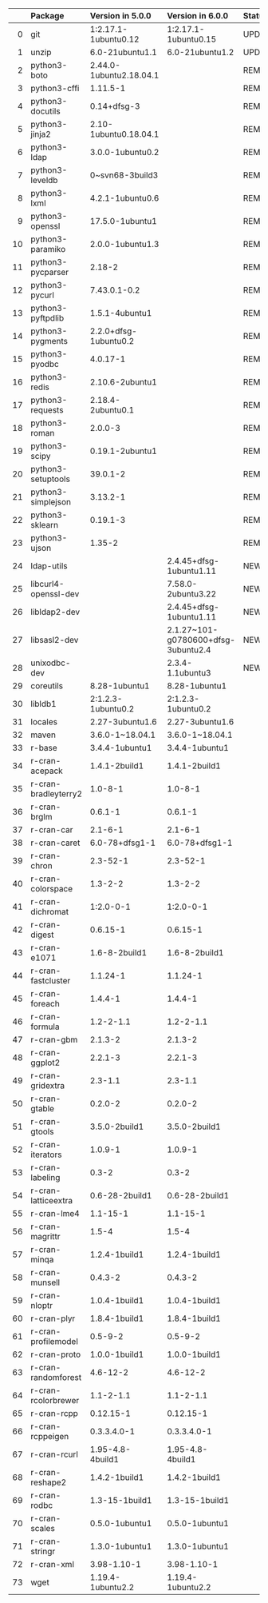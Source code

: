 <!-- markdown-link-check-disable -->

|    | Package              | Version in 5.0.0        | Version in 6.0.0                    | Status   |
|---:|:---------------------|:------------------------|:------------------------------------|:---------|
|  0 | git                  | 1:2.17.1-1ubuntu0.12    | 1:2.17.1-1ubuntu0.15                | UPDATED  |
|  1 | unzip                | 6.0-21ubuntu1.1         | 6.0-21ubuntu1.2                     | UPDATED  |
|  2 | python3-boto         | 2.44.0-1ubuntu2.18.04.1 |                                     | REMOVED  |
|  3 | python3-cffi         | 1.11.5-1                |                                     | REMOVED  |
|  4 | python3-docutils     | 0.14+dfsg-3             |                                     | REMOVED  |
|  5 | python3-jinja2       | 2.10-1ubuntu0.18.04.1   |                                     | REMOVED  |
|  6 | python3-ldap         | 3.0.0-1ubuntu0.2        |                                     | REMOVED  |
|  7 | python3-leveldb      | 0~svn68-3build3         |                                     | REMOVED  |
|  8 | python3-lxml         | 4.2.1-1ubuntu0.6        |                                     | REMOVED  |
|  9 | python3-openssl      | 17.5.0-1ubuntu1         |                                     | REMOVED  |
| 10 | python3-paramiko     | 2.0.0-1ubuntu1.3        |                                     | REMOVED  |
| 11 | python3-pycparser    | 2.18-2                  |                                     | REMOVED  |
| 12 | python3-pycurl       | 7.43.0.1-0.2            |                                     | REMOVED  |
| 13 | python3-pyftpdlib    | 1.5.1-4ubuntu1          |                                     | REMOVED  |
| 14 | python3-pygments     | 2.2.0+dfsg-1ubuntu0.2   |                                     | REMOVED  |
| 15 | python3-pyodbc       | 4.0.17-1                |                                     | REMOVED  |
| 16 | python3-redis        | 2.10.6-2ubuntu1         |                                     | REMOVED  |
| 17 | python3-requests     | 2.18.4-2ubuntu0.1       |                                     | REMOVED  |
| 18 | python3-roman        | 2.0.0-3                 |                                     | REMOVED  |
| 19 | python3-scipy        | 0.19.1-2ubuntu1         |                                     | REMOVED  |
| 20 | python3-setuptools   | 39.0.1-2                |                                     | REMOVED  |
| 21 | python3-simplejson   | 3.13.2-1                |                                     | REMOVED  |
| 22 | python3-sklearn      | 0.19.1-3                |                                     | REMOVED  |
| 23 | python3-ujson        | 1.35-2                  |                                     | REMOVED  |
| 24 | ldap-utils           |                         | 2.4.45+dfsg-1ubuntu1.11             | NEW      |
| 25 | libcurl4-openssl-dev |                         | 7.58.0-2ubuntu3.22                  | NEW      |
| 26 | libldap2-dev         |                         | 2.4.45+dfsg-1ubuntu1.11             | NEW      |
| 27 | libsasl2-dev         |                         | 2.1.27~101-g0780600+dfsg-3ubuntu2.4 | NEW      |
| 28 | unixodbc-dev         |                         | 2.3.4-1.1ubuntu3                    | NEW      |
| 29 | coreutils            | 8.28-1ubuntu1           | 8.28-1ubuntu1                       |          |
| 30 | libldb1              | 2:1.2.3-1ubuntu0.2      | 2:1.2.3-1ubuntu0.2                  |          |
| 31 | locales              | 2.27-3ubuntu1.6         | 2.27-3ubuntu1.6                     |          |
| 32 | maven                | 3.6.0-1~18.04.1         | 3.6.0-1~18.04.1                     |          |
| 33 | r-base               | 3.4.4-1ubuntu1          | 3.4.4-1ubuntu1                      |          |
| 34 | r-cran-acepack       | 1.4.1-2build1           | 1.4.1-2build1                       |          |
| 35 | r-cran-bradleyterry2 | 1.0-8-1                 | 1.0-8-1                             |          |
| 36 | r-cran-brglm         | 0.6.1-1                 | 0.6.1-1                             |          |
| 37 | r-cran-car           | 2.1-6-1                 | 2.1-6-1                             |          |
| 38 | r-cran-caret         | 6.0-78+dfsg1-1          | 6.0-78+dfsg1-1                      |          |
| 39 | r-cran-chron         | 2.3-52-1                | 2.3-52-1                            |          |
| 40 | r-cran-colorspace    | 1.3-2-2                 | 1.3-2-2                             |          |
| 41 | r-cran-dichromat     | 1:2.0-0-1               | 1:2.0-0-1                           |          |
| 42 | r-cran-digest        | 0.6.15-1                | 0.6.15-1                            |          |
| 43 | r-cran-e1071         | 1.6-8-2build1           | 1.6-8-2build1                       |          |
| 44 | r-cran-fastcluster   | 1.1.24-1                | 1.1.24-1                            |          |
| 45 | r-cran-foreach       | 1.4.4-1                 | 1.4.4-1                             |          |
| 46 | r-cran-formula       | 1.2-2-1.1               | 1.2-2-1.1                           |          |
| 47 | r-cran-gbm           | 2.1.3-2                 | 2.1.3-2                             |          |
| 48 | r-cran-ggplot2       | 2.2.1-3                 | 2.2.1-3                             |          |
| 49 | r-cran-gridextra     | 2.3-1.1                 | 2.3-1.1                             |          |
| 50 | r-cran-gtable        | 0.2.0-2                 | 0.2.0-2                             |          |
| 51 | r-cran-gtools        | 3.5.0-2build1           | 3.5.0-2build1                       |          |
| 52 | r-cran-iterators     | 1.0.9-1                 | 1.0.9-1                             |          |
| 53 | r-cran-labeling      | 0.3-2                   | 0.3-2                               |          |
| 54 | r-cran-latticeextra  | 0.6-28-2build1          | 0.6-28-2build1                      |          |
| 55 | r-cran-lme4          | 1.1-15-1                | 1.1-15-1                            |          |
| 56 | r-cran-magrittr      | 1.5-4                   | 1.5-4                               |          |
| 57 | r-cran-minqa         | 1.2.4-1build1           | 1.2.4-1build1                       |          |
| 58 | r-cran-munsell       | 0.4.3-2                 | 0.4.3-2                             |          |
| 59 | r-cran-nloptr        | 1.0.4-1build1           | 1.0.4-1build1                       |          |
| 60 | r-cran-plyr          | 1.8.4-1build1           | 1.8.4-1build1                       |          |
| 61 | r-cran-profilemodel  | 0.5-9-2                 | 0.5-9-2                             |          |
| 62 | r-cran-proto         | 1.0.0-1build1           | 1.0.0-1build1                       |          |
| 63 | r-cran-randomforest  | 4.6-12-2                | 4.6-12-2                            |          |
| 64 | r-cran-rcolorbrewer  | 1.1-2-1.1               | 1.1-2-1.1                           |          |
| 65 | r-cran-rcpp          | 0.12.15-1               | 0.12.15-1                           |          |
| 66 | r-cran-rcppeigen     | 0.3.3.4.0-1             | 0.3.3.4.0-1                         |          |
| 67 | r-cran-rcurl         | 1.95-4.8-4build1        | 1.95-4.8-4build1                    |          |
| 68 | r-cran-reshape2      | 1.4.2-1build1           | 1.4.2-1build1                       |          |
| 69 | r-cran-rodbc         | 1.3-15-1build1          | 1.3-15-1build1                      |          |
| 70 | r-cran-scales        | 0.5.0-1ubuntu1          | 0.5.0-1ubuntu1                      |          |
| 71 | r-cran-stringr       | 1.3.0-1ubuntu1          | 1.3.0-1ubuntu1                      |          |
| 72 | r-cran-xml           | 3.98-1.10-1             | 3.98-1.10-1                         |          |
| 73 | wget                 | 1.19.4-1ubuntu2.2       | 1.19.4-1ubuntu2.2                   |          |